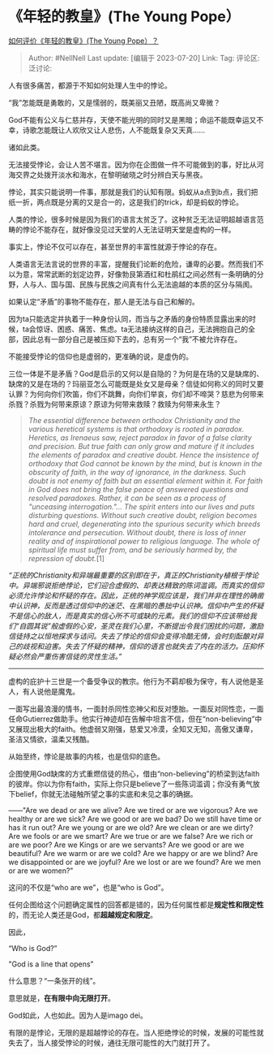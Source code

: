 # 《年轻的教皇》(The Young Pope）
[如何评价《年轻的教皇》(The Young Pope）？](https://www.zhihu.com/question/52125978/answer/3126659052)

> Author: #NellNell
> Last update: [编辑于 2023-07-20]
> Link:
> Tag: 
> 评论区:
> 泛讨论:

人有很多痛苦，都源于不知如何处理人生中的悖论。

“我”怎能既是勇敢的，又是懦弱的，既美丽又丑陋，既高尚又卑微？

God不能有公义与仁慈并存，天使不能光明的同时又是黑暗；命运不能既幸运又不幸，诗歌怎能既让人欢欣又让人悲伤，人不能既复杂又天真……

诸如此类。

无法接受悖论，会让人苦不堪言。因为你在企图做一件不可能做到的事，好比从河海交界之处拨开淡水和海水，在黎明破晓之时分辨白天与黑夜。

悖论，其实只能说明一件事，那就是我们的认知有限。蚂蚁从a点到b点，我们把纸一折，两点既是分离的又是合一的，这是我们的trick，却是蚂蚁的悖论。

人类的悖论，很多时候是因为我们的语言太贫乏了。这种贫乏无法证明超越语言范畴的悖论不能存在，就好像没见过天堂的人无法证明天堂是虚构的一样。

事实上，悖论不仅可以存在，甚至世界的丰富性就源于悖论的存在。

人类语言无法言说的世界的丰富，提醒我们论断的危险，谦卑的必要。然而我们不以为意，常常武断的划定边界，好像勃艮第酒红和杜鹃红之间必然有一条明确的分野，人与人、国与国、民族与民族之间真有什么无法逾越的本质的区分与隔阂。

如果认定“矛盾”的事物不能存在，那人是无法与自己和解的。

因为ta只能选定并执着于一种身份认同，而当与之矛盾的身份特质显露出来的时候，ta会惊讶、困惑、痛苦、焦虑。ta无法接纳这样的自己，无法拥抱自己的全部，因此总有一部分自己是被压抑下去的，总有另一个“我”不被允许存在。

不能接受悖论的信仰也是虚弱的，更准确的说，是虚伪的。

三位一体是不是矛盾？God是启示的又何以是自隐的？为何是在场的又是缺席的、缺席的又是在场的？玛丽亚怎么可能既是处女又是母亲？信徒如何称义的同时又要认罪？为何向你们吹笛，你们不跳舞，向你们举哀，你们却不啼哭？慈悲为何带来杀戮？杀戮为何带来原谅？原谅为何带来救赎？救赎为何带来永生？

> *The essential difference between orthodox Christianity and the various heretical systems is that orthodoxy is rooted in paradox. Heretics, as Irenaeus saw, reject paradox in favor of a false clarity and precision. But true faith can only grow and mature if it includes the elements of paradox and creative doubt. Hence the insistence of orthodoxy that God cannot be known by the mind, but is known in the obscurity of faith, in the way of ignorance, in the darkness. Such doubt is not enemy of faith but an essential element within it. For faith in God does not bring the false peace of answered questions and resolved paradoxes. Rather, it can be seen as a process of "unceasing interrogation."... The spirit enters into our lives and puts disturbing questions. Without such creative doubt, religion becomes hard and cruel, degenerating into the spurious security which breeds intolerance and persecution. Without doubt, there is loss of inner reality and of inspirational power to religious language. The whole of spiritual life must suffer from, and be seriously harmed by, the repression of doubt.*\[1\]

*“正统的Christianity和异端最重要的区别即在于，真正的Christianity植根于悖论中。异端邪说拒绝悖论，它们迎合虚假的、却表达精致的陈词滥调。而真实的信仰必须允许悖论和怀疑的存在。因此，正统的神学观应该是，我们并非在理性的确凿中认识神，反而是透过信仰中的迷茫、在黑暗的愚拙中认识神。信仰中产生的怀疑不是信心的敌人，而是真实的信心所不可或缺的元素。我们的信仰不应该带给我们“自圆其说”般虚假的心安，圣灵在我们心里，不断提出令我们困扰的问题，激励信徒持之以恒地探求与诘问。失去了悖论的信仰会变得冷酷无情，会时刻酝酿对异己的歧视和迫害。失去了怀疑的精神，信仰的语言也就失去了内在的活力。压抑怀疑必然会严重伤害信徒的灵性生活。”*

--------------------

虚构的庇护十三世是一个备受争议的教宗。他行为不羁却极为保守，有人说他是圣人，有人说他是魔鬼。

一面写出最浪漫的情书，一面封杀同性恋神父和反对堕胎。一面反对同性恋，一面任命Gutierrez做助手。他实行神迹却在告解中坦言不信，但在“non-believing”中又展现出极大的faith。他虚弱又刚强，慈爱又冷漠，全知又无知，高傲又谦卑，圣洁又情欲，温柔又残酷。

从始至终，悖论是故事的内核，也是信仰的底色。

企图使用God缺席的方式重燃信徒的热心，借由“non-believing”的桥梁到达faith的彼岸。你以为你有faith，实际上你只是believe了一些陈词滥调；你没有勇气放下belief，你就无法碰触所望之事的实底和未见之事的确据。

——"Are we dead or are we alive? Are we tired or are we vigorous? Are we healthy or are we sick? Are we good or are we bad? Do we still have time or has it run out? Are we young or are we old? Are we clean or are we dirty? Are we fools or are we smart? Are we true or are we false? Are we rich or are we poor? Are we Kings or are we servants? Are we good or are we beautiful? Are we warm or are we cold? Are we happy or are we blind? Are we disappointed or are we joyful? Are we lost or are we found? Are we men or are we women?"

这问的不仅是“who are we”，也是“who is God”。

任何企图给这个问题确定属性的回答都是错的，因为任何属性都是**规定性和限定性**的，而无论人类还是God，都**超越规定和限定**。

因此，

“Who is God?”

"God is a line that opens”

什么意思？“一条张开的线”。

意思就是，**在有限中向无限打开**。

God如此，人也如此。因为人是imago dei。

有限的是悖论，无限的是超越悖论的存在。当人拒绝悖论的时候，发展的可能性就失去了，当人接受悖论的时候，通往无限可能性的大门就打开了。